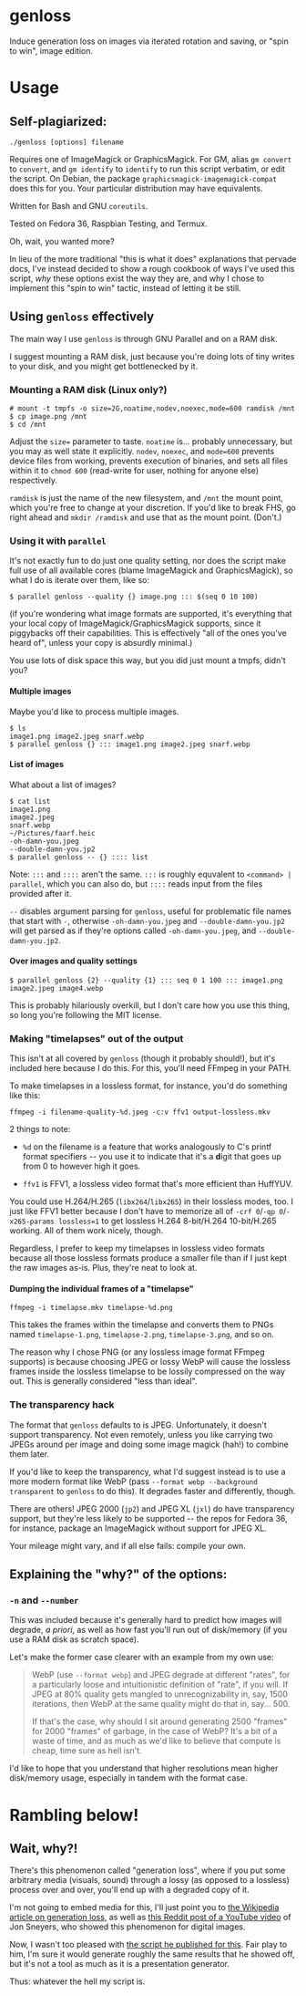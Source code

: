 # genloss

Induce generation loss on images via iterated rotation and saving,
or "spin to win", image edition.

# Usage

## Self-plagiarized:

```
./genloss [options] filename
```

Requires one of ImageMagick or GraphicsMagick.
For GM, alias `gm convert` to `convert`,
and `gm identify` to `identify` to run this script verbatim, or edit the
script.
On Debian, the package `graphicsmagick-imagemagick-compat` does this for you.
Your particular distribution may have equivalents.

Written for Bash and GNU `coreutils`.

Tested on Fedora 36, Raspbian Testing, and Termux.

Oh, wait, you wanted more? 

In lieu of the more traditional "this is what it does" explanations 
that pervade docs, I've instead decided to show a rough cookbook of ways 
I've used this script, *why* these options exist the way they are, 
and why I chose to implement this "spin to win" tactic, instead of 
letting it be still.

## Using `genloss` effectively 

The main way I use `genloss` is through GNU Parallel and on a RAM disk.

I suggest mounting a RAM disk, just because you're doing lots of tiny writes
to your disk, and you might get bottlenecked by it. 

### Mounting a RAM disk (Linux only?)

```
# mount -t tmpfs -o size=2G,noatime,nodev,noexec,mode=600 ramdisk /mnt
$ cp image.png /mnt
$ cd /mnt
```

Adjust the `size=` parameter to taste. `noatime` is... probably unnecessary,
but you may as well state it explicitly. `nodev`, `noexec`, and `mode=600`
prevents device files from working, prevents execution of binaries, and sets 
all files within it to `chmod 600` (read-write for user, nothing for anyone else)
respectively.

`ramdisk` is just the name of the new filesystem, and `/mnt` the mount point,
which you're free to change at your discretion. If you'd like to break FHS,
go right ahead and `mkdir /ramdisk` and use that as the mount point. (Don't.)

### Using it with `parallel`

It's not exactly fun to do just one quality setting, nor does the script
make full use of all available cores (blame ImageMagick and GraphicsMagick),
so what I do is iterate over them, like so:

```
$ parallel genloss --quality {} image.png ::: $(seq 0 10 100) 
```

(if you're wondering what image formats are supported, it's everything that
your local copy of ImageMagick/GraphicsMagick supports, since it piggybacks off
their capabilities. This is effectively "all of the ones you've heard of", unless
your copy is absurdly minimal.)

You use lots of disk space this way, but you did just mount a tmpfs, didn't
you?

#### Multiple images

Maybe you'd like to process multiple images.

```
$ ls
image1.png image2.jpeg snarf.webp
$ parallel genloss {} ::: image1.png image2.jpeg snarf.webp 
```

#### List of images

What about a list of images?

```
$ cat list
image1.png
image2.jpeg
snarf.webp
~/Pictures/faarf.heic
-oh-damn-you.jpeg
--double-damn-you.jp2
$ parallel genloss -- {} :::: list
```
Note: `:::` and `::::` aren't the same. `:::` is roughly equvalent to
`<command> | parallel`, which you can also do, but `::::` reads input from
the files provided after it.

`--` disables argument parsing for `genloss`, useful for problematic file names
that start with `-`, otherwise `-oh-damn-you.jpeg` and `--double-damn-you.jp2`
will get parsed as if they're options called `-oh-damn-you.jpeg`, and
`--double-damn-you.jp2`.

#### Over images and quality settings

```
$ parallel genloss {2} --quality {1} ::: seq 0 1 100 ::: image1.png image2.jpeg image4.webp
```

This is probably hilariously overkill, but I don't care how you use this thing,
so long you're following the MIT license.

### Making "timelapses" out of the output

This isn't at all covered by `genloss` (though it probably should!), but it's 
included here because I do this. For this, you'll need FFmpeg in your PATH.

To make timelapses in a lossless format, for instance, you'd do something like this:

```
ffmpeg -i filename-quality-%d.jpeg -c:v ffv1 output-lossless.mkv
```
2 things to note:

* `%d` on the filename is a feature that works analogously to C's printf 
   format specifiers -- you use it to indicate that it's a **d**igit that
   goes up from 0 to however high it goes.

* `ffv1` is FFV1, a lossless video format that's more efficient than HuffYUV.

You could use H.264/H.265 (`libx264`/`libx265`) in their lossless modes, too.
I just like FFV1 better because I don't have to memorize all of
`-crf 0`/`-qp 0`/`-x265-params lossless=1` to get lossless
H.264 8-bit/H.264 10-bit/H.265 working. All of them work nicely, though.

Regardless, I prefer to keep my timelapses in lossless video formats because
all those lossless formats produce a smaller file than if I just kept the
raw images as-is. Plus, they're neat to look at.

#### Dumping the individual frames of a "timelapse"

```
ffmpeg -i timelapse.mkv timelapse-%d.png
``` 

This takes the frames within the timelapse and converts them to PNGs named
`timelapse-1.png`, `timelapse-2.png`, `timelapse-3.png`, and so on.

The reason why I chose PNG (or any lossless image format FFmpeg supports)
is because choosing JPEG or lossy WebP will cause the lossless frames inside
the lossless timelapse to be lossily compressed on the way out. This is
generally considered "less than ideal".

### The transparency hack

The format that `genloss` defaults to is JPEG. Unfortunately, it doesn't support
transparency. Not even remotely, unless you like carrying two JPEGs
around per image and doing some image magick (hah!) to combine them later.

If you'd like to keep the transparency, what I'd suggest instead is to use
a more modern format like WebP (pass `--format webp --background transparent`
to `genloss` to do this). It degrades faster and differently, though.

There are others! JPEG 2000 (`jp2`) and JPEG XL (`jxl`) do have
transparency support, but they're less likely to be supported -- the
repos for Fedora 36, for instance, package an ImageMagick without
support for JPEG XL.

Your mileage might vary, and if all else fails: compile your own.

## Explaining the "why?" of the options:

### `-n` and `--number` 

This was included because it's generally hard to predict how images will
degrade, *a priori*, as well as how fast you'll run out of disk/memory
(if you use a RAM disk as scratch space).

Let's make the former case clearer with an example from my own use:

> WebP (use `--format webp`) and JPEG degrade at different "rates", 
> for a particularly loose and intuitionistic definition of "rate", if you will.
> If JPEG at 80% quality gets mangled to unrecognizability in, say, 1500 iterations, 
> then WebP at the same quality might do that in, say... 500.
>
> If that's the case, why should I sit around generating 2500 "frames" for 
> 2000 "frames" of garbage, in the case of WebP? It's a bit of a waste of time,
> and as much as we'd like to believe that compute is cheap, time sure as
> hell isn't.

I'd like to hope that you understand that higher resolutions mean higher
disk/memory usage, especially in tandem with the format case.

###


# Rambling below!

## Wait, why?!

There's this phenomenon called "generation loss", where if you put some 
arbitrary media (visuals, sound) through a lossy (as opposed to a lossless) 
process over and over, you'll end up with a degraded copy of it.

I'm not going to embed media for this, I'll just point you to
[the Wikipedia article on generation loss](https://en.wikipedia.org/wiki/Generation_loss),
as well as 
[this Reddit post of a YouTube video](https://www.reddit.com/r/programming/comments/4dg2t5/generation_loss_comparison_of_flif_webp_and_jpeg/) 
of Jon Sneyers, who showed this phenomenon for digital images.

Now, I wasn't too pleased with 
[the script he published for this](https://www.reddit.com/r/programming/comments/4dg2t5/comment/d1qwwk8/). 
Fair play to him, I'm sure it would generate roughly the same results that
he showed off, but it's not a tool as much as it is a presentation generator.

Thus: whatever the hell my script is.
